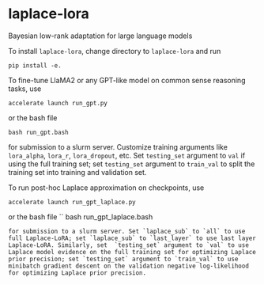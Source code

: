 # laplace-lora
Bayesian low-rank adaptation for large language models

To install `laplace-lora`, change directory to `laplace-lora` and run 
```
pip install -e.
```

To fine-tune LlaMA2 or any GPT-like model on common sense reasoning tasks, use 
```
accelerate launch run_gpt.py
``` 
or the bash file 
```
bash run_gpt.bash
``` 
for submission to a slurm server. Customize training arguments like `lora_alpha`, `lora_r`, `lora_dropout`, etc. Set `testing_set` argument to `val` if using the full training set; set `testing_set` argument to `train_val` to split the training set into training and validation set.

To run post-hoc Laplace approximation on checkpoints, use 
``` 
accelerate launch run_gpt_laplace.py
``` 
or the bash file 
``
bash run_gpt_laplace.bash
``` 
for submission to a slurm server. Set `laplace_sub` to `all` to use full Laplace-LoRA; set `laplace_sub` to `last_layer` to use last layer Laplace-LoRA. Similarly, set  `testing_set` argument to `val` to use Laplace model evidence on the full training set for optimizing Laplace prior precision; set `testing_set` argument to `train_val` to use minibatch gradient descent on the validation negative log-likelihood for optimizing Laplace prior precision.